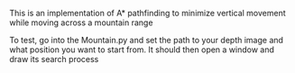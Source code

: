 This is an implementation of A* pathfinding to minimize vertical movement while moving across a mountain range 

To test, go into the Mountain.py and set the path to your depth image and what position you want to start from. It should then open a window and draw its search process
